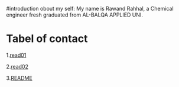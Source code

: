 #introduction obout my self:
My name is Rawand Rahhal, a Chemical engineer fresh graduated from AL-BALQA APPLIED UNI.





# Tabel of contact


1.[read01](https://rawandrahhal.github.io/reading-notes/read01)

2.[read02](https://rawandrahhal.github.io/reading-notes/read02)

3.[README](https://rawandrahhal.github.io/reading-notes/readmarkdown)
